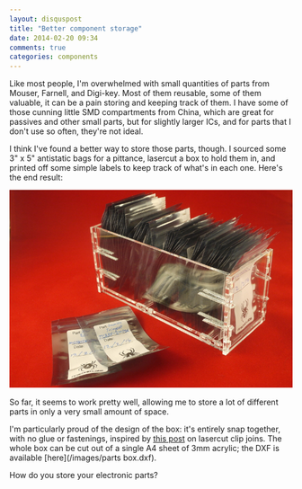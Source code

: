 ```yaml
---
layout: disquspost
title: "Better component storage"
date: 2014-02-20 09:34
comments: true
categories: components
---
```


Like most people, I'm overwhelmed with small quantities of parts from Mouser, Farnell, and Digi-key. Most of them reusable, some of them valuable, it can be a pain storing and keeping track of them. I have some of those cunning little SMD compartments from China, which are great for passives and other small parts, but for slightly larger ICs, and for parts that I don't use so often, they're not ideal.

I think I've found a better way to store those parts, though. I sourced some 3" x 5" antistatic bags for a pittance, lasercut a box to hold them in, and printed off some simple labels to keep track of what's in each one. Here's the end result:

<img src="/images/component storage.jpg" width="600">

So far, it seems to work pretty well, allowing me to store a lot of different parts in only a very small amount of space.

I'm particularly proud of the design of the box: it's entirely snap together, with no glue or fastenings, inspired by [this post](http://www.deferredprocrastination.co.uk/blog/2013/so-whats-a-practical-laser-cut-clip-size/) on lasercut clip joins. The whole box can be cut out of a single A4 sheet of 3mm acrylic; the DXF is available [here](/images/parts box.dxf).

How do you store your electronic parts?
